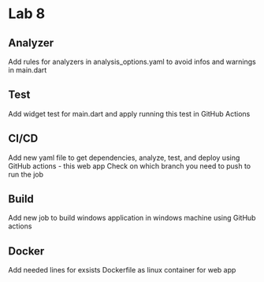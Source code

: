 # Lab 8

## Analyzer

Add rules for analyzers in analysis_options.yaml to avoid infos and warnings in main.dart

## Test

Add widget test for main.dart and apply running this test in GitHub Actions

## CI/CD

Add new yaml file to get dependencies, analyze, test, and deploy using GitHub actions - this web app
Check on which branch you need to push to run the job

## Build 

Add new job to build windows application in windows machine using GitHub actions

## Docker

Add needed lines for exsists Dockerfile as linux container for web app 

